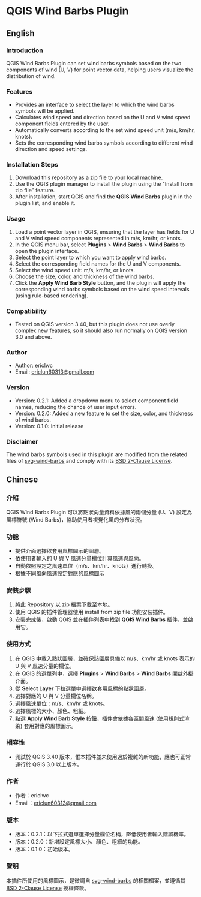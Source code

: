 # QGIS Wind Barbs Plugin

## English

### Introduction

QGIS Wind Barbs Plugin can set wind barbs symbols based on the two components of wind (U, V) for point vector data, helping users visualize the distribution of wind.

### Features
- Provides an interface to select the layer to which the wind barbs symbols will be applied.
- Calculates wind speed and direction based on the U and V wind speed component fields entered by the user.
- Automatically converts according to the set wind speed unit (m/s, km/hr, knots).
- Sets the corresponding wind barbs symbols according to different wind direction and speed settings.

### Installation Steps
1. Download this repository as a zip file to your local machine.
2. Use the QGIS plugin manager to install the plugin using the "Install from zip file" feature.
3. After installation, start QGIS and find the **QGIS Wind Barbs** plugin in the plugin list, and enable it.

### Usage
1. Load a point vector layer in QGIS, ensuring that the layer has fields for U and V wind speed components represented in m/s, km/hr, or knots.
2. In the QGIS menu bar, select **Plugins** > **Wind Barbs** > **Wind Barbs** to open the plugin interface.
3. Select the point layer to which you want to apply wind barbs.
4. Select the corresponding field names for the U and V components.
5. Select the wind speed unit: m/s, km/hr, or knots.
6. Choose the size, color, and thickness of the wind barbs.
7. Click the **Apply Wind Barb Style** button, and the plugin will apply the corresponding wind barbs symbols based on the wind speed intervals (using rule-based rendering).

### Compatibility
- Tested on QGIS version 3.40, but this plugin does not use overly complex new features, so it should also run normally on QGIS version 3.0 and above.

### Author
- Author: ericlwc  
- Email: ericlun60313@gmail.com

### Version
- Version: 0.2.1: Added a dropdown menu to select component field names, reducing the chance of user input errors.
- Version: 0.2.0: Added a new feature to set the size, color, and thickness of wind barbs.
- Version: 0.1.0: Initial release

### Disclaimer
The wind barbs symbols used in this plugin are modified from the related files of [svg-wind-barbs](https://github.com/qulle/svg-wind-barbs) and comply with its [BSD 2-Clause License](https://opensource.org/licenses/BSD-2-Clause).

## Chinese

### 介紹
QGIS Wind Barbs Plugin 可以將點狀向量資料依據風的兩個分量 (U、V) 設定為風標符號 (Wind Barbs)，協助使用者視覺化風的分布狀況。

### 功能
- 提供介面選擇欲套用風標圖示的圖層。
- 依使用者輸入的 U 與 V 風速分量欄位計算風速與風向。
- 自動依照設定之風速單位（m/s、km/hr、knots）進行轉換。
- 根據不同風向風速設定對應的風標圖示

### 安裝步驟
1. 將此 Repository 以 zip 檔案下載至本地。
2. 使用 QGIS 的插件管理器使用 install from zip file 功能安裝插件。
3. 安裝完成後，啟動 QGIS 並在插件列表中找到 **QGIS Wind Barbs** 插件，並啟用它。

### 使用方式
1. 在 QGIS 中載入點狀圖層，並確保該圖層具備以 m/s、km/hr 或 knots 表示的 U 與 V 風速分量的欄位。
2. 在 QGIS 的選單列中，選擇 **Plugins** > **Wind Barbs** > **Wind Barbs** 開啟外掛介面。
3. 從 **Select Layer** 下拉選單中選擇欲套用風標的點狀圖層。
4. 選擇對應的 U 與 V 分量欄位名稱。
5. 選擇風速單位：m/s、km/hr 或 knots。
6. 選擇風標的大小、顏色、粗細。
7. 點選 **Apply Wind Barb Style** 按鈕，插件會依據各區間風速 (使用規則式渲染) 套用對應的風標圖示。

### 相容性
- 測試於 QGIS 3.40 版本，惟本插件並未使用過於複雜的新功能，應也可正常運行於 QGIS 3.0 以上版本。

### 作者
- 作者：ericlwc  
- Email：ericlun60313@gmail.com

### 版本
- 版本：0.2.1：以下拉式選單選擇分量欄位名稱，降低使用者輸入錯誤機率。
- 版本：0.2.0：新增設定風標大小、顏色、粗細的功能。
- 版本：0.1.0：初始版本。

### 聲明

本插件所使用的風標圖示，是微調自 [svg-wind-barbs](https://github.com/qulle/svg-wind-barbs) 的相關檔案，並遵循其 [BSD 2-Clause License](https://opensource.org/licenses/BSD-2-Clause) 授權條款。
